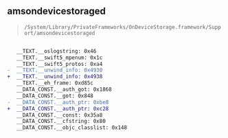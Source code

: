 ## amsondevicestoraged

> `/System/Library/PrivateFrameworks/OnDeviceStorage.framework/Support/amsondevicestoraged`

```diff

   __TEXT.__oslogstring: 0x46
   __TEXT.__swift5_mpenum: 0x1c
   __TEXT.__swift5_protos: 0xa4
-  __TEXT.__unwind_info: 0x4930
+  __TEXT.__unwind_info: 0x4938
   __TEXT.__eh_frame: 0xd85c
   __DATA_CONST.__auth_got: 0x1868
   __DATA_CONST.__got: 0x848
-  __DATA_CONST.__auth_ptr: 0xbe8
+  __DATA_CONST.__auth_ptr: 0xc28
   __DATA_CONST.__const: 0x35a8
   __DATA_CONST.__cfstring: 0x80
   __DATA_CONST.__objc_classlist: 0x148

```
